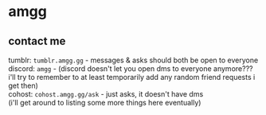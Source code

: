 # amgg

## contact me
tumblr: `tumblr.amgg.gg` - messages & asks should both be open to everyone<!-- -->  
discord: `amgg` - (discord doesn't let you open dms to everyone anymore??? i'll try to remember to at least temporarily add any random friend requests i get then)<!-- -->  
cohost: `cohost.amgg.gg/ask` - just asks, it doesn't have dms<!-- -->  
(i'll get around to listing some more things here eventually)
